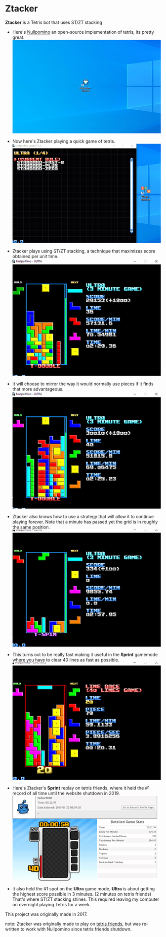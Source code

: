 # Ztacker
**Ztacker** is a Tetris bot that uses ST/ZT stacking

- Here's [Nullpomino](https://github.com/nullpomino/nullpomino) an open-source implementation of tetris, its pretty great.
![](nullpo.gif)

- Now here's Ztacker playing a quick game of tetris.
![](ztacker.gif)

- Ztacker plays using ST/ZT stacking, a technique that maximizes score obtained per unit time.
![](zt.gif)

- It will choose to mirror the way it would normally use pieces if it finds that more advantageous.
![](st.gif)

- Ztacker also knows how to use a strategy that will allow it to continue playing forever. Note that a minute has passed yet the grid is in roughly the same position.
![](pf.gif)

- This turns out to be really fast making it useful in the **Sprint** gamemode where you have to clear 40 lines as fast as possible.
![](pfsprint.gif)

- Here's Ztacker's **Sprint** replay on tetris friends, where it held the #1 record of all time until the website shutdown in 2019.
![](tf.gif)

- It also held the #1 spot on the **Ultra** game mode, **Ultra** is about getting the highest score possible in 3 minutes. (2 minutes on tetris friends) That's where ST/ZT stacking shines. This required leaving my computer on overnight playing Tetris for a week.

This project was originally made in 2017.  

note: Ztacker was originally made to play on [tetris friends](https://tetrisfriends.com/), but was re-written to work with Nullpomino since tetris friends shutdown.





